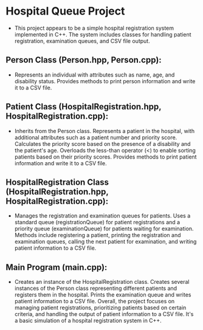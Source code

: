 # Hospital Queue Project
* This project appears to be a simple hospital registration system implemented in C++. The system includes classes for handling patient registration, examination queues, and CSV file output.

## Person Class (Person.hpp, Person.cpp):

* Represents an individual with attributes such as name, age, and disability status. Provides methods to print person information and write it to a CSV file.
## Patient Class (HospitalRegistration.hpp, HospitalRegistration.cpp):
* Inherits from the Person class. Represents a patient in the hospital, with additional attributes such as a patient number and priority score. Calculates the priority score based on the presence of a disability and the patient's age. Overloads the less-than operator (<) to enable sorting patients based on their priority scores. Provides methods to print patient information and write it to a CSV file.
## HospitalRegistration Class (HospitalRegistration.hpp, HospitalRegistration.cpp):

* Manages the registration and examination queues for patients. Uses a standard queue (registrationQueue) for patient registrations and a priority queue (examinationQueue) for patients waiting for examination. Methods include registering a patient, printing the registration and examination queues, calling the next patient for examination, and writing patient information to a CSV file.
## Main Program (main.cpp):

* Creates an instance of the HospitalRegistration class. Creates several instances of the Person class representing different patients and registers them in the hospital. Prints the examination queue and writes patient information to a CSV file.
Overall, the project focuses on managing patient registrations, prioritizing patients based on certain criteria, and handling the output of patient information to a CSV file. It's a basic simulation of a hospital registration system in C++.
